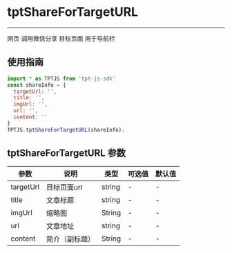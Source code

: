 # tptShareForTargetURL

---

网页 调用微信分享 目标页面 用于导航栏 

## 使用指南

```js
import * as TPTJS from 'tpt-js-sdk'
const shareInfo = {
  targetUrl: '',
  title: '',
  imgUrl: '',
  url: '',
  content: ''
}
TPTJS.tptShareForTargetURL(shareInfo);
```

## tptShareForTargetURL 参数

| 参数   | 说明   | 类型    | 可选值 | 默认值   |
| ---   | ---- | ------- | ------- | ------ |
| targetUrl  | 目标页面url | string | - | - |
| title  | 文章标题 | string | - | - |
| imgUrl | 缩略图 | String | - | - |
| url  | 文章地址 | string | - | - |
| content | 简介（副标题） | String | - | - |

